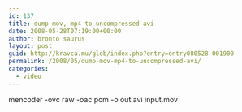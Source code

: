 ```yaml
---
id: 137
title: dump mov, mp4 to uncompressed avi
date: 2008-05-28T07:19:00+00:00
author: bronto saurus
layout: post
guid: http://kravca.mu/glob/index.php?entry=entry080528-001900
permalink: /2008/05/dump-mov-mp4-to-uncompressed-avi/
categories:
  - video
---
```

mencoder -ovc raw -oac pcm -o out.avi input.mov